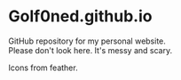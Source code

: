 # Golf0ned.github.io
GitHub repository for my personal website.  
Please don't look here. It's messy and scary.  
  
Icons from feather.
